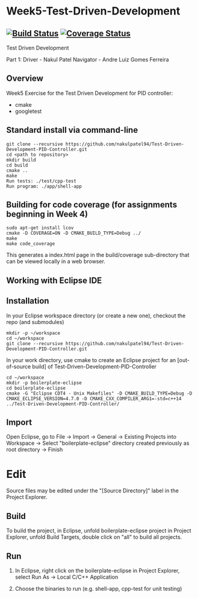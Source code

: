 # Week5-Test-Driven-Development
[![Build Status](https://travis-ci.org/nakulpatel94/Test-Driven-Development-PID-Controller.svg?branch=master)](https://travis-ci.org/nakulpatel94/Test-Driven-Development-PID-Controller)
[![Coverage Status](https://coveralls.io/repos/github/nakulpatel94/Test-Driven-Development-PID-Controller/badge.svg?branch=master)](https://coveralls.io/github/nakulpatel94/Test-Driven-Development-PID-Controller?branch=master)
---


Test Driven Development 

Part 1:
Driver - Nakul Patel
Navigator - Andre Luiz Gomes Ferreira


## Overview

Week5 Exercise for the Test Driven Development for PID controller:

- cmake
- googletest

## Standard install via command-line
```
git clone --recursive https://github.com/nakulpatel94/Test-Driven-Development-PID-Controller.git
cd <path to repository>
mkdir build
cd build
cmake ..
make
Run tests: ./test/cpp-test
Run program: ./app/shell-app
```

## Building for code coverage (for assignments beginning in Week 4)
```
sudo apt-get install lcov
cmake -D COVERAGE=ON -D CMAKE_BUILD_TYPE=Debug ../
make
make code_coverage
```
This generates a index.html page in the build/coverage sub-directory that can be viewed locally in a web browser.

## Working with Eclipse IDE ##

## Installation

In your Eclipse workspace directory (or create a new one), checkout the repo (and submodules)
```
mkdir -p ~/workspace
cd ~/workspace
git clone --recursive https://github.com/nakulpatel94/Test-Driven-Development-PID-Controller.git
```

In your work directory, use cmake to create an Eclipse project for an [out-of-source build] of Test-Driven-Development-PID-Controller

```
cd ~/workspace
mkdir -p boilerplate-eclipse
cd boilerplate-eclipse
cmake -G "Eclipse CDT4 - Unix Makefiles" -D CMAKE_BUILD_TYPE=Debug -D CMAKE_ECLIPSE_VERSION=4.7.0 -D CMAKE_CXX_COMPILER_ARG1=-std=c++14 ../Test-Driven-Development-PID-Controller/
```

## Import

Open Eclipse, go to File -> Import -> General -> Existing Projects into Workspace -> 
Select "boilerplate-eclipse" directory created previously as root directory -> Finish

# Edit

Source files may be edited under the "[Source Directory]" label in the Project Explorer.


## Build

To build the project, in Eclipse, unfold boilerplate-eclipse project in Project Explorer,
unfold Build Targets, double click on "all" to build all projects.

## Run

1. In Eclipse, right click on the boilerplate-eclipse in Project Explorer,
select Run As -> Local C/C++ Application

2. Choose the binaries to run (e.g. shell-app, cpp-test for unit testing)






